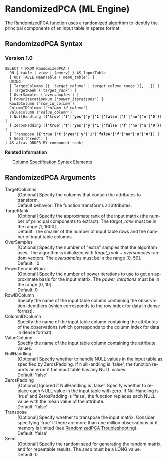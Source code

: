 <div class="nested0" aria-labelledby="ariaid-title1" topicindex="1" topicid="tcr1515618233962" id="tcr1515618233962"><h1 class="title topictitle1" id="ariaid-title1">RandomizedPCA (ML Engine)</h1><div class="body conbody">
<p class="p">The RandomizedPCA function uses a randomized algorithm to identify the principal components of an input table in sparse format.</p></div><div class="topic reference nested1" aria-labelledby="ariaid-title2" topicindex="2" topicid="gdh1515618237331" xml:lang="en-us" lang="en-us" id="gdh1515618237331">
<h2 class="title topictitle2" id="ariaid-title2">RandomizedPCA Syntax</h2><div class="body refbody"><div class="section" id="gdh1515618237331__section_N10011_N1000E_N10001">
<h3 class="title sectiontitle">Version 1.0</h3><pre class="pre codeblock" xml:space="preserve"><code>SELECT * FROM RandomizedPCA (
  <span>ON { <var class="keyword varname">table</var> | <var class="keyword varname">view</var> | (<var class="keyword varname">query</var>) }</span> AS InputTable
  [ OUT TABLE MeanTable ('<var class="keyword varname">mean_table</var>') ]
  USING
  [ TargetColumns ({ '<var class="keyword varname">target_column</var>' | <var class="keyword varname">target_column_range</var> }[,...]) ]
  [ TargetRank ('<var class="keyword varname">target_rank</var>') ]
  [ OverSamples ('<var class="keyword varname">oversamples</var>') ]
  [ PowerIterationNum ('<var class="keyword varname">power_iterations</var>') ]
  RowIDColumn ('<var class="keyword varname">row_id_column</var>')
  ColumnIDColumn ('<var class="keyword varname">column_id_column</var>')
  ValueColumn ('<var class="keyword varname">value_column</var>')
  [ NullHandling (<span><b>{'true'|'t'|'yes'|'y'|'1'|'false'|'f'|'no'|'n'|'0'}</b></span>) ]
  [ ZerosPadding (<span><b>{'true'|'t'|'yes'|'y'|'1'|'false'|'f'|'no'|'n'|'0'}</b></span>) ]
  [ Transpose (<span><b>{'true'|'t'|'yes'|'y'|'1'|'false'|'f'|'no'|'n'|'0'}</b></span>) ]
  [ Seed ('<var class="keyword varname">seed</var>') ]
) AS <var class="keyword varname">alias</var> ORDER BY component_rank;
</code></pre></div></div><div class="related-links"><div class="linklistheader"><p></p><b>Related Information</b></div>
<ul class="linklist linklist relinfo"><div class="linklistmember"><a href="ndv1557782188375.md">Column Specification Syntax Elements</a></div></ul></div></div><div class="topic reference nested1" aria-labelledby="ariaid-title3" topicindex="3" topicid="wwb1515618235096" xml:lang="en-us" lang="en-us" id="wwb1515618235096">
<h2 class="title topictitle2" id="ariaid-title3">RandomizedPCA Arguments</h2><div class="body refbody"><div class="section" id="wwb1515618235096__section_N10011_N1000E_N10001"><dl class="dl parml"><dt class="dt pt dlterm">TargetColumns</dt><dd class="dd pd">[Optional] Specify the columns that contain the attributes to transform.</dd><dd class="dd pd ddexpand">Default behavior: The function transforms all attributes.</dd><dt class="dt pt dlterm">TargetRank</dt><dd class="dd pd">[Optional] Specify the approximate rank of the input matrix (the number of principal components to extract). The <var class="keyword varname">target_rank</var> must be in the range [1, 1600].</dd><dd class="dd pd ddexpand">Default: The smaller of the number of input table rows and the number of input table columns.</dd><dt class="dt pt dlterm">OverSamples</dt><dd class="dd pd">[Optional] Specify the number of "extra" samples that the algorithm uses. The algorithm is initialized with <var class="keyword varname">target_rank</var> + <var class="keyword varname">oversamples</var> random vectors. The <var class="keyword varname">oversamples</var> must be in the range [0, 50].</dd><dd class="dd pd ddexpand">Default: 10</dd><dt class="dt pt dlterm">PowerIterationNum</dt><dd class="dd pd">[Optional] Specify the number of power iterations to use to get an approximate basis for the input matrix. The <var class="keyword varname">power_iterations</var> must be in the range [0, 10].</dd><dd class="dd pd ddexpand">Default: 0</dd><dt class="dt pt dlterm">RowIDColumn</dt><dd class="dd pd">Specify the name of the input table column containing the observation identifiers (which corresponds to the row index for data in dense format).</dd><dt class="dt pt dlterm">ColumnIDColumn</dt><dd class="dd pd">Specify the name of the input table column containing the attributes of the observations (which corresponds to the column index for data in dense format).</dd><dt class="dt pt dlterm">ValueColumn</dt><dd class="dd pd">Specify the name of the input table column containing the attribute values.</dd><dt class="dt pt dlterm">NullHandling</dt><dd class="dd pd">[Optional] Specify whether to handle NULL values in the input table as specified by ZerosPadding. If NullHandling is 'false', the function reports an error if the input table has any NULL values.</dd><dd class="dd pd ddexpand">Default: 'false'</dd><dt class="dt pt dlterm">ZerosPadding</dt><dd class="dd pd">[Optional] Ignored if NullHandling is 'false'. Specify whether to replace each NULL value in the input table with zero. If NullHandling is 'true' and ZerosPadding is 'false', the function replaces each NULL value with the mean value of the attribute.</dd><dd class="dd pd ddexpand">Default: 'false'</dd><dt class="dt pt dlterm">Transpose</dt><dd class="dd pd">[Optional] Specify whether to transpose the input matrix. Consider specifying 'true' if there are more than one million observations or if memory is limited (see <a href="equ1517949828621.md">RandomizedPCA Troubleshooting</a>).</dd><dd class="dd pd ddexpand">Default: 'false'</dd><dt class="dt pt dlterm">Seed</dt><dd class="dd pd">[Optional] Specify the random seed for generating the random matrix, and for repeatable results. The <var class="keyword varname">seed</var> must be a LONG value.</dd><dd class="dd pd ddexpand">Default: 0</dd></dl></div></div></div></div>

